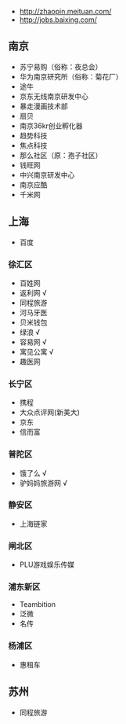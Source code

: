 - http://zhaopin.meituan.com/
- http://jobs.baixing.com/

## 南京
- 苏宁易购（俗称：夜总会）
- 华为南京研究所（俗称：菊花厂）
- 途牛
- 京东无线南京研发中心
- 暴走漫画技术部
- 扇贝
- 南京36kr创业孵化器
- 趋势科技
- 焦点科技
- 那么社区（原：孢子社区）
- 钱旺网
- 中兴南京研发中心
- 南京应酷
- 千米网

## 上海
- 百度

### 徐汇区
- 百姓网
- 返利网 √
- 同程旅游
- 河马牙医
- 贝米钱包
- 绿浪 √
- 容易网 √
- 寓见公寓 √
- 趣医网

### 长宁区
- 携程
- 大众点评网(新美大)
- 京东
- 信而富

### 普陀区
- 饿了么 √
- 驴妈妈旅游网 √

### 静安区
- 上海链家

### 闸北区
- PLU游戏娱乐传媒

### 浦东新区
- Teambition
- 泛微
- 名传

### 杨浦区
- 惠租车

## 苏州
- 同程旅游
